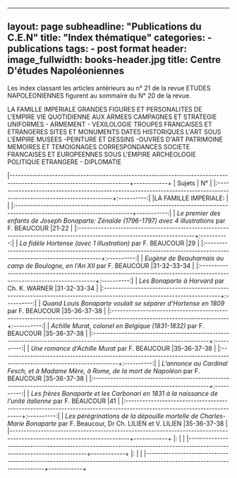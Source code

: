 --------------------------
layout: page
subheadline:  "Publications du C.E.N"
title:  "Index thématique"
categories:
    - publications
tags:
    - post format
header:
  image_fullwidth: books-header.jpg
  title: Centre D'études Napoléoniennes
---

Les index classant les articles antérieurs au n° 21 de la revue ETUDES NAPOLEONIENNES figurent au sommaire du N° 20 de la revue.

LA FAMILLE IMPERIALE
GRANDES FIGURES ET PERSONALITES DE L'EMPIRE
VIE QUOTIDIENNE AUX ARMEES
CAMPAGNES ET STRATEGIE 
UNIFORMES - ARMEMENT - VEXILOLOGIE
TROUPES FRANCAISES ET ETRANGERES
SITES ET MONUMENTS
DATES HISTORIQUES
L'ART SOUS L'EMPIRE
MUSEES -PEINTURE ET DESSINS -OUVRES D'ART
PATRIMOINE
MEMOIRES ET TEMOIGNAGES
CORRESPONDANCES
SOCIETE FRANCAISES ET EUROPEENNES SOUS L'EMPIRE
ARCHEOLOGIE
POLITIQUE ETRANGERE - DIPLOMATIE


|------------------------------------------------------------------------------------------------------------------------+------------+
| Sujets                                                                                                                 |     N°     |
|:-----------------------------------------------------------------------------------------------------------------------+:----------:|
|LA FAMILLE IMPERIALE:                                                                                                   |            |
|:-----------------------------------------------------------------------------------------------------------------------+-----------:|
| *Le premier des enfants de Joseph Bonaparte: Zénaïde (1796-1797) avec 4 illustrations* par F. BEAUCOUR                 |21-22       |
|:-----------------------------------------------------------------------------------------------------------------------+:----------:|
| *La fidèle Hortense (avec 1 illustration)* par F. BEAUCOUR                                                             |29          |
|:-----------------------------------------------------------------------------------------------------------------------+:----------:|
| *Eugène de Beauharnais au camp de Boulogne, en l'An XII* par F. BEAUCOUR                                               |31-32-33-34 |
|:-----------------------------------------------------------------------------------------------------------------------+:----------:|
| *Les Bonaparte à Harvard* par Ch. K. WARNER                                                                            |31-32-33-34 |
|:-----------------------------------------------------------------------------------------------------------------------+:----------:|
| *Quand Louis Bonaparte voulait se séparer d'Hortense en 1809* par F. BEAUCOUR                                          |35-36-37-38 |
|:-----------------------------------------------------------------------------------------------------------------------+:----------:|
| *Achille Murat, colonel en Belgique (1831-1832)* par F. BEAUCOUR                                                       |35-36-37-38 |
|:-----------------------------------------------------------------------------------------------------------------------+:----------:|
| *Une romance d'Achille Murat* par F. BEAUCOUR                                                                          |35-36-37-38 |
|:-----------------------------------------------------------------------------------------------------------------------+:----------:|
| *L'annonce au Cardinal Fesch, et à Madame Mère, à Rome, de la mort de Napoléon* par F. BEAUCOUR                        |35-36-37-38 |
|:-----------------------------------------------------------------------------------------------------------------------+:----------:|
| *Les frères Bonaparte et les Carbonari en 1831 à la naissance de l'unité italienne* par F. BEAUCOUR                    |41          |
|:-----------------------------------------------------------------------------------------------------------------------+:----------:|
| *Les pérégrinations de la dépouille mortelle de Charles-Marie Bonaparte* par F. Beaucour, Dr Ch. LILIEN et V. LILIEN   |35-36-37-38 |
|------------------------------------------------------------------------------------------------------------------------+------------+
|:                                                                                                                       |            |
|------------------------------------------------------------------------------------------------------------------------+------------+
|:                                                                                                                       |            |
|------------------------------------------------------------------------------------------------------------------------+------------+


